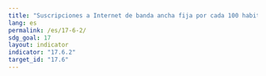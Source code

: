 ```yaml
---
title: "Suscripciones a Internet de banda ancha fija por cada 100 habitantes, desglosadas por velocidad"
lang: es
permalink: /es/17-6-2/
sdg_goal: 17
layout: indicator
indicator: "17.6.2"
target_id: "17.6"
---
```



